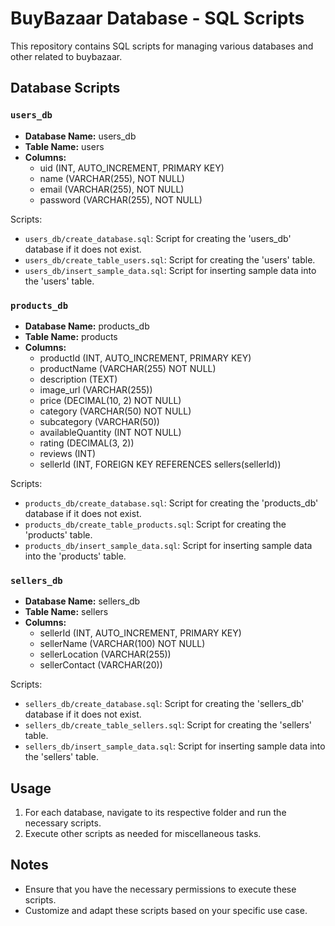 # BuyBazaar Database - SQL Scripts

This repository contains SQL scripts for managing various databases and other related to buybazaar.

## Database Scripts

### `users_db`

- **Database Name:** users_db
- **Table Name:** users
- **Columns:**
  - uid (INT, AUTO_INCREMENT, PRIMARY KEY)
  - name (VARCHAR(255), NOT NULL)
  - email (VARCHAR(255), NOT NULL)
  - password (VARCHAR(255), NOT NULL)

Scripts:

- `users_db/create_database.sql`: Script for creating the 'users_db' database if it does not exist.
- `users_db/create_table_users.sql`: Script for creating the 'users' table.
- `users_db/insert_sample_data.sql`: Script for inserting sample data into the 'users' table.

### `products_db`

- **Database Name:** products_db
- **Table Name:** products
- **Columns:**
  - productId (INT, AUTO_INCREMENT, PRIMARY KEY)
  - productName (VARCHAR(255) NOT NULL)
  - description (TEXT)
  - image_url (VARCHAR(255))
  - price (DECIMAL(10, 2) NOT NULL)
  - category (VARCHAR(50) NOT NULL)
  - subcategory (VARCHAR(50))
  - availableQuantity (INT NOT NULL)
  - rating (DECIMAL(3, 2))
  - reviews (INT)
  - sellerId (INT, FOREIGN KEY REFERENCES sellers(sellerId))

Scripts:

- `products_db/create_database.sql`: Script for creating the 'products_db' database if it does not exist.
- `products_db/create_table_products.sql`: Script for creating the 'products' table.
- `products_db/insert_sample_data.sql`: Script for inserting sample data into the 'products' table.

### `sellers_db`

- **Database Name:** sellers_db
- **Table Name:** sellers
- **Columns:**
  - sellerId (INT, AUTO_INCREMENT, PRIMARY KEY)
  - sellerName (VARCHAR(100) NOT NULL)
  - sellerLocation (VARCHAR(255))
  - sellerContact (VARCHAR(20))

Scripts:

- `sellers_db/create_database.sql`: Script for creating the 'sellers_db' database if it does not exist.
- `sellers_db/create_table_sellers.sql`: Script for creating the 'sellers' table.
- `sellers_db/insert_sample_data.sql`: Script for inserting sample data into the 'sellers' table.


## Usage

1. For each database, navigate to its respective folder and run the necessary scripts.
2. Execute other scripts as needed for miscellaneous tasks.

## Notes

- Ensure that you have the necessary permissions to execute these scripts.
- Customize and adapt these scripts based on your specific use case.
